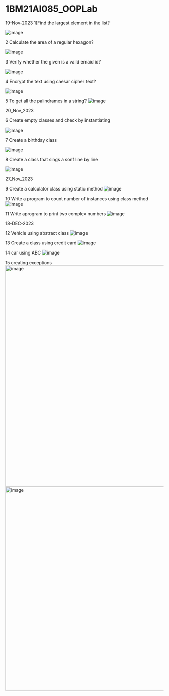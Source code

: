 # 1BM21AI085_OOPLab
19-Nov-2023
1)Find the largest element in the list?

![image](https://github.com/patilvishnu/1BM21AI085_OOPLab/assets/138456159/f4c0099e-b92b-4a14-a7c0-0d574e2318db)


2 Calculate the area of a regular hexagon?

![image](https://github.com/patilvishnu/1BM21AI085_OOPLab/assets/138456159/e4d41a4d-0383-476c-9a7a-71b2fc74c181)

3 Verify whether the given is a vaild emaid id?

![image](https://github.com/patilvishnu/1BM21AI085_OOPLab/assets/138456159/7eb5b900-0b37-4d4d-8d6c-6c779ba63aed)

4 Encrypt the text using caesar cipher text?

![image](https://github.com/patilvishnu/1BM21AI085_OOPLab/assets/138456159/1c000ecd-fc5f-4ba1-989f-4fa1a91882e0)

5 To get all the palindrames in a string?
![image](https://github.com/patilvishnu/1BM21AI085_OOPLab/assets/138456159/1678124e-b1dd-4883-8280-0b4a4d166ed6)

20_Nov_2023

6 Create empty classes and check by instantiating

![image](https://github.com/patilvishnu/1BM21AI085_OOPLab/assets/138456159/7a5dc803-939a-4da9-be2e-bed6fc89b7a8)

7 Create a birthday class

![image](https://github.com/patilvishnu/1BM21AI085_OOPLab/assets/138456159/01dc5552-25b3-424f-980b-70b7400511a0)

8 Create a class that sings a sonf line by line

![image](https://github.com/patilvishnu/1BM21AI085_OOPLab/assets/138456159/ff95a398-ff33-4c9e-9678-4418398fdf19)

27_Nov_2023

9 Create a calculator class using static method
![image](https://github.com/patilvishnu/1BM21AI085_OOPLab/assets/138456159/3fe8605c-acf1-43b2-b7e8-3232009d60ed)

10 Write a program to count number of instances using class method
![image](https://github.com/patilvishnu/1BM21AI085_OOPLab/assets/138456159/350f973f-a729-4063-88d7-4d6936b52d0b)

11 Write aprogram to print two complex numbers
![image](https://github.com/patilvishnu/1BM21AI085_OOPLab/assets/138456159/20ffaaa3-a442-4c42-8f3d-65b43537cfaf)

18-DEC-2023

12 Vehicle using abstract class
![image](https://github.com/patilvishnu/1BM21AI085_OOPLab/assets/138456159/2810c901-f073-4f16-8090-3bf6bf3e6174)

13 Create a class using credit card
![image](https://github.com/patilvishnu/1BM21AI085_OOPLab/assets/138456159/fe1694e4-9758-4c66-afce-f697146c9e37)

14 car using ABC
![image](https://github.com/patilvishnu/1BM21AI085_OOPLab/assets/138456159/377ecb25-0fab-4455-9018-a9a70f2acbee)

15 creating exceptions
<img width="704" alt="image" src="https://github.com/patilvishnu/1BM21AI085_OOPLab/assets/138456159/e5ab5cc9-1b99-4f51-9859-7156222f6e1c">
<img width="648" alt="image" src="https://github.com/patilvishnu/1BM21AI085_OOPLab/assets/138456159/da89d590-a764-4118-9461-1f591af27c68">


















